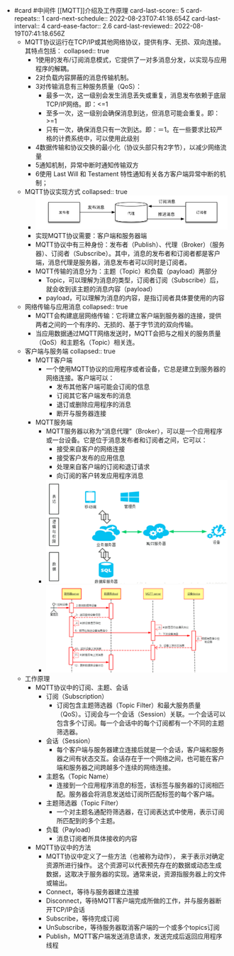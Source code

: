 - #card #中间件 [[MQTT]]介绍及工作原理
  card-last-score:: 5
  card-repeats:: 1
  card-next-schedule:: 2022-08-23T07:41:18.654Z
  card-last-interval:: 4
  card-ease-factor:: 2.6
  card-last-reviewed:: 2022-08-19T07:41:18.656Z
	- MQTT协议运行在TCP/IP或其他网络协议，提供有序、无损、双向连接。其特点包括：
	  collapsed:: true
		- 1使用的发布/订阅消息模式，它提供了一对多消息分发，以实现与应用程序的解耦。
		- 2对负载内容屏蔽的消息传输机制。
		- 3对传输消息有三种服务质量（QoS）：
			- 最多一次，这一级别会发生消息丢失或重复，消息发布依赖于底层TCP/IP网络。即：<=1
			- 至多一次，这一级别会确保消息到达，但消息可能会重复。即：>=1
			- 只有一次，确保消息只有一次到达。即：＝1。在一些要求比较严格的计费系统中，可以使用此级别
		- 4数据传输和协议交换的最小化（协议头部只有2字节），以减少网络流量
		- 5通知机制，异常中断时通知传输双方
		- 6使用 Last Will 和 Testament 特性通知有关各方客户端异常中断的机制；
	- MQTT协议实现方式
	  collapsed:: true
		- ![image.png](../assets/image_1660894588535_0.png)
		- 实现MQTT协议需要：客户端和服务器端
		- MQTT协议中有三种身份：发布者（Publish）、代理（Broker）（服务器）、订阅者（Subscribe）。其中，消息的发布者和订阅者都是客户端，消息代理是服务器，消息发布者可以同时是订阅者。
		- MQTT传输的消息分为：主题（Topic）和负载（payload）两部分
			- Topic，可以理解为消息的类型，订阅者订阅（Subscribe）后，就会收到该主题的消息内容（payload）
			- payload，可以理解为消息的内容，是指订阅者具体要使用的内容
	- 网络传输与应用消息
	  collapsed:: true
		- MQTT会构建底层网络传输：它将建立客户端到服务器的连接，提供两者之间的一个有序的、无损的、基于字节流的双向传输。
		- 当应用数据通过MQTT网络发送时，MQTT会把与之相关的服务质量（QoS）和主题名（Topic）相关连。
	- 客户端与服务端
	  collapsed:: true
		- MQTT客户端
			- 一个使用MQTT协议的应用程序或者设备，它总是建立到服务器的网络连接。客户端可以：
				- 发布其他客户端可能会订阅的信息
				- 订阅其它客户端发布的消息
				- 退订或删除应用程序的消息
				- 断开与服务器连接
		- MQTT服务端
			- MQTT服务器以称为“消息代理”（Broker），可以是一个应用程序或一台设备。它是位于消息发布者和订阅者之间，它可以：
				- 接受来自客户的网络连接
				- 接受客户发布的应用信息
				- 处理来自客户端的订阅和退订请求
				- 向订阅的客户转发应用程序消息
			- ![image.png](../assets/image_1660894733669_0.png)
			- ![image.png](../assets/image_1660894745800_0.png)
	- 工作原理
		- MQTT协议中的订阅、主题、会话
			- 订阅（Subscription）
				- 订阅包含主题筛选器（Topic Filter）和最大服务质量（QoS）。订阅会与一个会话（Session）关联。一个会话可以包含多个订阅。每一个会话中的每个订阅都有一个不同的主题筛选器。
			- 会话（Session）
				- 每个客户端与服务器建立连接后就是一个会话，客户端和服务器之间有状态交互。会话存在于一个网络之间，也可能在客户端和服务器之间跨越多个连续的网络连接。
			- 主题名（Topic Name）
				- 连接到一个应用程序消息的标签，该标签与服务器的订阅相匹配。服务器会将消息发送给订阅所匹配标签的每个客户端。
			- 主题筛选器（Topic Filter）
				- 一个对主题名通配符筛选器，在订阅表达式中使用，表示订阅所匹配到的多个主题。
			- 负载（Payload）
				- 消息订阅者所具体接收的内容
		- MQTT协议中的方法
			- MQTT协议中定义了一些方法（也被称为动作）， 来于表示对确定资源所进行操作。 这个资源可以代表预先存在的数据或动态生成数据，这取决于服务器的实现。通常来说，资源指服务器上的文件或输出。
			- Connect，等待与服务器建立连接
			- Disconnect，等待MQTT客户端完成所做的工作，并与服务器断开TCP/IP会话
			- Subscribe，等待完成订阅
			- UnSubscribe，等待服务器取消客户端的一个或多个topics订阅
			- Publish，MQTT客户端发送消息请求，发送完成后返回应用程序线程